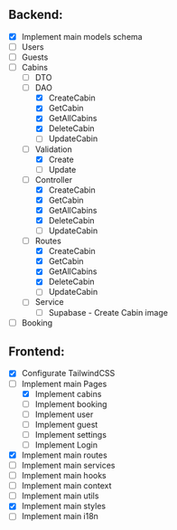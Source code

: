 ## Backend:

- [x] Implement main models schema
- [ ] Users
- [ ] Guests
- [ ] Cabins
    - [ ] DTO
    - [ ] DAO
        - [x] CreateCabin
        - [x] GetCabin
        - [x] GetAllCabins
        - [x] DeleteCabin
        - [ ] UpdateCabin
    - [ ] Validation
        - [x] Create
        - [ ] Update
    - [ ] Controller
        - [x] CreateCabin
        - [x] GetCabin
        - [x] GetAllCabins
        - [x] DeleteCabin
        - [ ] UpdateCabin
    - [ ] Routes
        - [x] CreateCabin
        - [x] GetCabin
        - [x] GetAllCabins
        - [x] DeleteCabin
        - [ ] UpdateCabin
    - [ ] Service
        - [ ] Supabase - Create Cabin image
- [ ] Booking

## Frontend:

- [x] Configurate TailwindCSS
- [ ] Implement main Pages
    - [x] Implement cabins
    - [ ] Implement booking
    - [ ] Implement user
    - [ ] Implement guest
    - [ ] Implement settings
    - [ ] Implement Login
- [x] Implement main routes
- [ ] Implement main services
- [ ] Implement main hooks
- [ ] Implement main context
- [ ] Implement main utils
- [x] Implement main styles
- [ ] Implement main i18n
